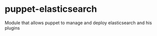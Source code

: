 puppet-elasticsearch
====================

Module that allows puppet to manage and deploy elasticsearch and his plugins
